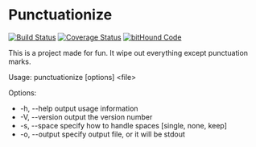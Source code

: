 # Punctuationize

[![Build Status](https://travis-ci.org/Hacker-YHJ/punctuationize.svg?branch=master)](https://travis-ci.org/Hacker-YHJ/punctuationize) [![Coverage Status](https://coveralls.io/repos/github/Hacker-YHJ/punctuationize/badge.svg?branch=master)](https://coveralls.io/github/Hacker-YHJ/punctuationize?branch=master) [![bitHound Code](https://www.bithound.io/github/Hacker-YHJ/punctuationize/badges/code.svg)](https://www.bithound.io/github/Hacker-YHJ/punctuationize)

This is a project made for fun.
It wipe out everything except punctuation marks.

Usage: punctuationize [options] \<file\>

Options:

* -h, --help            output usage information
* -V, --version         output the version number
* -s, --space <single>  specify how to handle spaces [single, none, keep]
* -o, --output <file>   specify output file, or it will be stdout
